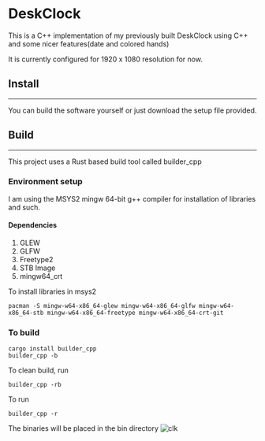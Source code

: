 # DeskClock

This is a C++ implementation of my previously built DeskClock using C++ and some nicer features(date and colored hands)

It is currently configured for 1920 x 1080 resolution for now.

## Install
--------------------------------------------------------------

You can build the software yourself or just download the setup file provided.

## Build
--------------------------------------------------------------

This project uses a Rust based build tool called builder_cpp

### Environment setup

I am using the MSYS2 mingw 64-bit g++ compiler for installation of libraries and such.

#### Dependencies

1. GLEW
2. GLFW
3. Freetype2
4. STB Image
5. mingw64_crt

To install libraries in msys2

```
pacman -S mingw-w64-x86_64-glew mingw-w64-x86_64-glfw mingw-w64-x86_64-stb mingw-w64-x86_64-freetype mingw-w64-x86_64-crt-git
```

### To build
```
cargo install builder_cpp
builder_cpp -b
```

To clean build, run

```
builder_cpp -rb
```

To run
```
builder_cpp -r
```

The binaries will be placed in the bin directory
![clk](https://user-images.githubusercontent.com/64161204/202875201-9323d65a-1955-4972-ba35-8dc294f3800a.png)
